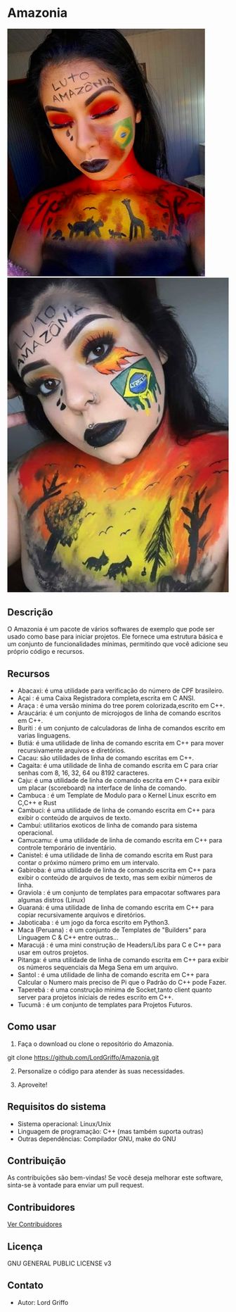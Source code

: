 # Amazonia
![Amazonia](logo/logo.png) ![Amazonia](logo/logo2.png)

## Descrição
O Amazonia é um pacote de vários softwares de exemplo que pode ser usado como base para iniciar projetos. Ele fornece uma estrutura básica e um conjunto de funcionalidades mínimas, permitindo que você adicione seu próprio código e recursos.

## Recursos
- Abacaxi: é uma utilidade para verificação do número de CPF brasileiro.
- Açai : é uma Caixa Registradora completa,escrita em C ANSI.
- Araça : é uma versão minima do tree porem colorizada,escrito em C++.
- Araucária: é um conjunto de microjogos de linha de comando escritos em C++.
- Buriti : é um conjunto de calculadoras de linha de comandos escrito em varias linguagens.
- Butiá: é uma utilidade de linha de comando escrita em C++ para mover recursivamente arquivos e diretórios.
- Cacau: são utilidades de linha de comando escritas em C++.
- Cagaita: é uma utilidade de linha de comando escrita em C para criar senhas com 8, 16, 32, 64 ou 8192 caracteres.
- Caju: é uma utilidade de linha de comando escrita em C++ para exibir um placar (scoreboard) na interface de linha de comando.
- Cambuca : é um Template de Modulo para o Kernel Linux escrito em C,C++ e Rust
- Cambuci: é uma utilidade de linha de comando escrita em C++ para exibir o conteúdo de arquivos de texto.
- Cambuí: utilitarios exoticos de linha de comando para sistema operacional.
- Camucamu: é uma utilidade de linha de comando escrita em C++ para controle temporário de inventário.
- Canistel: é uma utilidade de linha de comando escrita em Rust para contar o próximo número primo em um intervalo.
- Gabiroba: é uma utilidade de linha de comando escrita em C++ para exibir o conteúdo de arquivos de texto, mas sem exibir números de linha.
- Graviola : é um conjunto de templates para empacotar softwares para algumas distros (Linux)
- Guaraná: é uma utilidade de linha de comando escrita em C++ para copiar recursivamente arquivos e diretórios.
- Jaboticaba : é um jogo da forca escrito em Python3.
- Maca (Peruana) : é um conjunto de Templates de "Builders" para Linguagem C & C++ entre outras...
- Maracujá : é uma mini construção de Headers/Libs para C e C++ para usar em outros projetos.
- Pitanga: é uma utilidade de linha de comando escrita em C++ para exibir os números sequenciais da Mega Sena em um arquivo.
- Santol  : é uma utilidade de linha de comando escrita em C++ para Calcular o Numero mais preciso de Pi que o Padrão do C++ pode Fazer.
- Taperebá : é uma construção minima de Socket,tanto client quanto server para projetos iniciais de redes escrito em C++.
- Tucumã : é um conjunto de templates para Projetos Futuros.


## Como usar
1. Faça o download ou clone o repositório do Amazonia.

git clone https://github.com/LordGriffo/Amazonia.git

2. Personalize o código para atender às suas necessidades.

3. Aproveite!

## Requisitos do sistema
- Sistema operacional: Linux/Unix
- Linguagem de programação: C++ (mas também suporta outras)
- Outras dependências: Compilador GNU, make do GNU

## Contribuição
As contribuições são bem-vindas! Se você deseja melhorar este software, sinta-se à vontade para enviar um pull request.

## Contribuidores

[Ver Contribuidores](https://github.com/LordGriffo/Amazonia/blob/main/CONTRIBUTORS.md)

## Licença
GNU GENERAL PUBLIC LICENSE v3

## Contato
- Autor: Lord Griffo
